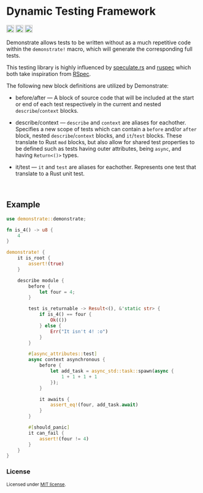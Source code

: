 Dynamic Testing Framework
===========================

[<img alt="github" src="https://img.shields.io/badge/github-austinsheep/demonstrate-8da0cb?style=for-the-badge&labelColor=555555&logo=github" height="20">](https://github.com/austinsheep/demonstrate)
[<img alt="crates.io" src="https://img.shields.io/crates/v/demonstrate.svg?style=for-the-badge&color=fc8d62&logo=rust" height="20">](https://crates.io/crates/demonstrate)
[<img alt="build status" src="https://img.shields.io/github/workflow/status/austinsheep/demonstrate/Continuous%20Integration/master?style=for-the-badge" height="20">](https://github.com/austinsheep/demonstrate/actions?query=branch%3Amaster)

Demonstrate allows tests to be written without as a much repetitive code within the `demonstrate!` macro, which will generate the corresponding full tests.

This testing library is highly influenced by [speculate.rs](https://github.com/utkarshkukreti/speculate.rs/) and [ruspec](https://github.com/k-nasa/ruspec/) which both take inspiration from [RSpec](https://rspec.info/).

The following new block definitions are utilized by Demonstrate:

- before/after — A block of source code that will be included at the start or end of each test respectively in the current and nested `describe`/`context` blocks.

- describe/context — `describe` and `context` are aliases for eachother. Specifies a new scope of tests which can contain a `before` and/or `after` block, nested `describe`/`context` blocks, and `it`/`test` blocks. These translate to Rust `mod` blocks, but also allow for shared test properties to be defined such as tests having outer attributes, being `async`, and having `Return<()>` types.

- it/test — `it` and `test` are aliases for eachother. Represents one test that translate to a Rust unit test.

<br />

## Example

```rust
use demonstrate::demonstrate;

fn is_4() -> u8 {
    4
}

demonstrate! {
    it is_root {
        assert!(true)
    }

    describe module {
        before {
            let four = 4;
        }

        test is_returnable -> Result<(), &'static str> {
            if is_4() == four {
                Ok(())
            } else {
                Err("It isn't 4! :o")
            }
        }

        #[async_attributes::test]
        async context asynchronous {
            before {
                let add_task = async_std::task::spawn(async {
                    1 + 1 + 1 + 1
                });
            }

            it awaits {
                assert_eq!(four, add_task.await)
            }
        }

        #[should_panic]
        it can_fail {
            assert!(four != 4)
        }
    }
}
```

### License
<sup>
Licensed under <a href="LICENSE">MIT license</a>.
</sup>
